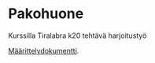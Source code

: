 # Pakohuone
Kurssilla Tiralabra k20 tehtävä harjoitustyö<br>

[Määrittelydokumentti](https://github.com/Hipsterisiili/Pakohuone/blob/master/M%C3%A4%C3%A4rittelydokumentti.md). <br>
